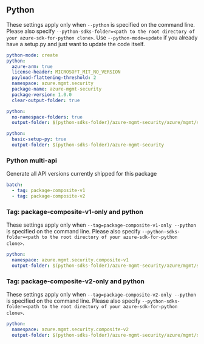 ## Python

These settings apply only when `--python` is specified on the command line.
Please also specify `--python-sdks-folder=<path to the root directory of your azure-sdk-for-python clone>`.
Use `--python-mode=update` if you already have a setup.py and just want to update the code itself.

``` yaml $(python)
python-mode: create
python:
  azure-arm: true
  license-header: MICROSOFT_MIT_NO_VERSION
  payload-flattening-threshold: 2
  namespace: azure.mgmt.security
  package-name: azure-mgmt-security
  package-version: 1.0.0
  clear-output-folder: true
```

``` yaml $(python) && $(python-mode) == 'update'
python:
  no-namespace-folders: true
  output-folder: $(python-sdks-folder)/azure-mgmt-security/azure/mgmt/security
```

``` yaml $(python) && $(python-mode) == 'create'
python:
  basic-setup-py: true
  output-folder: $(python-sdks-folder)/azure-mgmt-security
```

### Python multi-api

Generate all API versions currently shipped for this package

```yaml $(python) && $(multiapi)
batch:
  - tag: package-composite-v1
  - tag: package-composite-v2
```

### Tag: package-composite-v1-only and python

These settings apply only when `--tag=package-composite-v1-only --python` is specified on the command line.
Please also specify `--python-sdks-folder=<path to the root directory of your azure-sdk-for-python clone>`.

``` yaml $(tag) == 'package-composite-v1-only' && $(python)
python:
  namespace: azure.mgmt.security.composite-v1
  output-folder: $(python-sdks-folder)/azure-mgmt-security/azure/mgmt/security/composite-v1
```

### Tag: package-composite-v2-only and python

These settings apply only when `--tag=package-composite-v2-only --python` is specified on the command line.
Please also specify `--python-sdks-folder=<path to the root directory of your azure-sdk-for-python clone>`.

``` yaml $(tag) == 'package-composite-v2-only' && $(python)
python:
  namespace: azure.mgmt.security.composite-v2
  output-folder: $(python-sdks-folder)/azure-mgmt-security/azure/mgmt/security/composite-v2
```